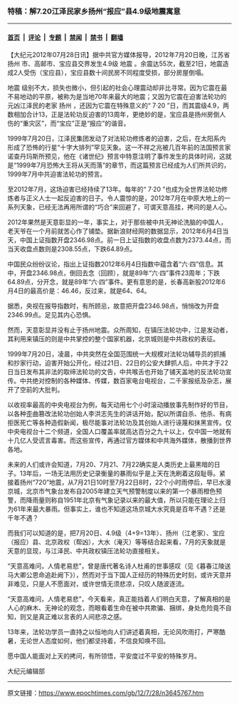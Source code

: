 ### 特稿：解7.20江泽民家乡扬州“报应”县4.9级地震寓意

---

#### [首页](../../../..?n3645767) &nbsp;|&nbsp; [评论](../../../../../epoch-comment?n3645767) &nbsp;|&nbsp; [专题](../../../../../epoch-special?n3645767) &nbsp;|&nbsp; [禁闻](../../../../../epoch-news?n3645767) &nbsp;|&nbsp; [禁书](../../../../../books?n3645767) &nbsp;|&nbsp; [翻墙](https://github.com/gfw-breaker/nogfw/blob/master/README.md?n3645767)


<div class="post_content" id="artbody" itemprop="articleBody">
 <!-- article content begin -->
 <p>
  【大纪元2012年07月28日讯】据中共官方媒体报导，2012年7月20日晚，江苏省
  <ok href="https://www.epochtimes.com/gb/tag/%E6%89%AC%E5%B7%9E.html">
   扬州
  </ok>
  市、高邮市、宝应县交界发生4.9级
  <ok href="https://www.epochtimes.com/gb/tag/%E5%9C%B0%E9%9C%87.html">
   地震
  </ok>
  。余震达55次，截至21日，地震造成2人受伤（宝应县），宝应县数十间民房不同程度受损，部分房屋倒塌。
 </p>
 <p>
  <ok href="https://www.epochtimes.com/gb/tag/%E5%9C%B0%E9%9C%87.html">
   地震
  </ok>
  级别不大，损失也微小，但引起的社会心理震动却非比寻常。因为它震在最不易地动的平原，被称为是当地70年来最大的地震；又因为它震在迫害法轮功的元凶江泽民的老家
  <ok href="https://www.epochtimes.com/gb/tag/%E6%89%AC%E5%B7%9E.html">
   扬州
  </ok>
  ，还因为它震在特殊意义的“
  <ok href="https://www.epochtimes.com/gb/tag/7%C2%B720.html">
   7·20
  </ok>
  ”日，而其震级4.9，两数相加合计13，正是法轮功反迫害的13周年，更绝妙的是，宝应县是扬州房倒人伤的“重灾区”，而“宝应”正是“报应”的谐音。
 </p>
 <p>
  1999年7月20日，江泽民集团发动了对法轮功修炼者的迫害，之后，在太阳系内形成了恐怖的行星“十字大排列”罕见天象。这一不祥之兆被几百年前的法国预言家诺查丹玛斯所预见，他在《诸世纪》预言中特意注明了事件发生的具体时间，这就是“1999年7月恐怖大王将从天而落”的章节，而这篇预言已经成为人们所共识的，1999年7月中共迫害法轮功的预言。
 </p>
 <p>
  至2012年7月，这场迫害已经持续了13年。每年的“
  <ok href="https://www.epochtimes.com/gb/tag/7%C2%B720.html">
   7·20
  </ok>
  ”也成为全世界法轮功修炼者与正义人士一起反迫害的日子。令人震惊的是，2012年7月在中原大地上的一系列天象，已经无法再用所谓的“巧合”来回避了，可谓天意高挂，拷问的是人心。
 </p>
 <p>
  2012年果然是天意彰显的一年，事实上，对于那些被中共无神论洗脑的中国人，老天爷在一个月前就苦心作了铺垫。据新浪财经网的数据显示，2012年6月4日当天，中国上证指数开盘2346.98点。前一日上证指数的收盘点数为2373.44点，而当天收盘点数则是2308.55点，下跌64.89点。
 </p>
 <p>
  中国民众纷纷议论，指出上证指数2012年6月4日指数中蕴含着“六·四”信息。其中，开盘2346.98点，倒回去念（回顾），就是89年“六·四”事件23周年；下跌64.89点，分开念，就是89年“六·四”事件。更有意思的是，长春高新股2012年6月4日的最高价是：46.46，反过来，就是64、64。
 </p>
 <p>
  据悉，央视在报导指数时，有所顾忌，故意把开盘2346.98点，悄悄改为开盘2346.99点。足见其内心恐惧。
 </p>
 <p>
  然而，天意彰显并没有止于扬州地震。众所周知，在镇压法轮功中，江是发动者，其利用来镇压的则是中共掌控的整个国家机器，北京城则是中共政权的表征。
 </p>
 <p>
  1999年7月20日，凌晨，中共突然在全国范围统一大规模对法轮功辅导员的抓捕和抄家行动，迫害开始公开化，经过21日、22日的公安大肆抓人后，中共才于22日当日发布其非法的取缔法轮功的文告，中共喉舌也开始了铺天盖地的反法轮功宣传。中共绝对控制的各种媒体、传媒，数百家电台电视台，二千家报纸及杂志，展开了空前的大批判。
 </p>
 <p>
  以收视率最高的中央电视台为例，每天动用七个小时滚动播放事先制作好的节目，以各种歪曲篡改法轮功创始人李洪志先生的讲话开始，配以所谓自杀、他杀、有病拒医死亡等各种造假新闻，极尽能事对法轮功及其创始人进行诬蔑和抹黑宣传。仅中央电视台十二个频道，全国人口覆盖率就高达百分之九十以上，仅中国一地就有十几亿人受谎言毒害。而这些宣传，再通过官方媒体和中共海外媒体，散播到世界各地。
 </p>
 <p>
  未来的人们或许会知道，7月20、7月21、7月22确实是人类历史上最黑暗的日子。13年后，一场无法用历史记录衡量的暴雨似乎是上天在洗刷着这段耻辱。紧接着扬州“720”地震，从7月21日10时至7月22日8时，22个小时雨停后，早已水漫京城，北京市气象台发布自2005年建立天气预警制度以来的第一个暴雨橙色预警，而降雨量则称自1951年北京有气象记录以来的最大值，所以只能在理论上归为61年来最大暴雨。但事实上，谁也不知道这场京城大水究竟是百年不遇？还是千年不遇？
 </p>
 <p>
  而我们可以知道的是，把7月20日、4.9级（4+9=13年）、扬州（江老家）、宝应（报应）县、北京政权（帮凶），大水（淹灭）等等结合起来看，7月的天象就是天意的显现，与江泽民、中共政权镇压法轮功直接相关。
 </p>
 <p>
  “天意高难问，人情老易悲”，曾是唐代著名诗人杜甫的世事感叹（见《暮春江陵送马大卿公恩命追赴阙下》），然而对于当下国人正经历的特殊历史时刻，或许天意并非难见，只是人不愿面对，或许世情无须悲凉，只叹人随波逐流。
 </p>
 <p>
  “天意高难问，人情老易悲”，今天看来，真正能挡着人们明白天意，了解真相的是人心的麻木、无神论的观念，而眼看着生命在被中共欺骗、捆绑，身处危险竟不自知，则又是真正难以言表的人间悲凉之感。
 </p>
 <p>
  13年来，法轮功学员一直持之以恒地向人们讲述着真相，无论风吹雨打，严寒酷暑，无论世人态度如何，他们都坚持着，不信良知唤不回。
 </p>
 <p>
  愿中国人能面对上天的拷问，有所领悟，平安度过不平安的特殊岁月。
 </p>
 <p>
  大纪元编辑部
 </p>
 <p>
 </p>
 <!-- article content end -->
 <div id="below_article_ad">
 </div>
</div>


---

原文链接：https://www.epochtimes.com/gb/12/7/28/n3645767.htm